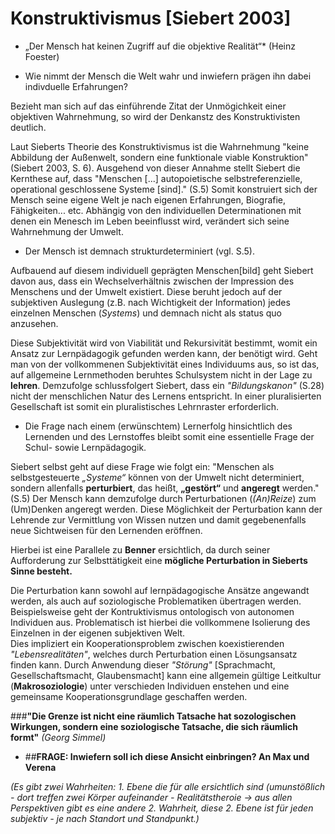 # Konstruktivismus [Siebert 2003]
* „Der Mensch hat keinen Zugriff auf
die objektive Realität“* (Heinz Foester)

- Wie nimmt der Mensch die Welt wahr und inwiefern prägen ihn dabei indivduelle Erfahrungen?

Bezieht man sich auf das einführende Zitat der Unmögichkeit einer objektiven Wahrnehmung, so wird der Denkanstz des Konstruktivisten deutlich.

Laut Sieberts Theorie des Konstruktivismus ist die Wahrnehmung "keine Abbildung der Außenwelt, sondern eine funktionale viable Konstruktion" (Siebert 2003, S. 6).
Ausgehend von dieser Annahme stellt Siebert die Kernthese auf, dass "Menschen [...] autopoietische
selbstreferenzielle, operational geschlossene Systeme [sind]." (S.5)
Somit konstruiert sich der Mensch seine eigene Welt je nach eigenen Erfahrungen, Biografie, Fähigkeiten... etc.
Abhängig von den individuellen Determinationen mit denen ein Menesch im Leben beeinflusst wird, verändert sich seine Wahrnehmung der Umwelt.
- Der Mensch ist demnach strukturdeterminiert (vgl. S.5).


Aufbauend auf diesem individuell geprägten Menschen[bild] geht Siebert davon aus, dass ein Wechselverhältnis zwischen der Impression des Menschens und der Umwelt existiert.
Diese beruht jedoch auf der subjektiven Auslegung (z.B. nach Wichtigkeit der Information) jedes einzelnen Menschen (*Systems*) und demnach nicht als status quo anzusehen.

Diese Subjektivität wird von Viabilität und Rekursivität bestimmt, womit ein Ansatz zur Lernpädagogik gefunden werden kann, der benötigt wird.
Geht man von der vollkommenen Subjektivität eines Individuums aus, so ist das, auf allgemeine Lernmethoden beruhtes Schulsystem nicht in der Lage zu **lehren**.
Demzufolge schlussfolgert Siebert, dass ein *"Bildungskanon"* (S.28) nicht der menschlichen Natur des Lernens entspricht.
In einer pluralisierten Gesellschaft ist somit ein pluralistisches Lehrnraster erforderlich.
- Die Frage nach einem (erwünschtem) Lernerfolg hinsichtlich des Lernenden und des Lernstoffes bleibt somit eine essentielle Frage der Schul- sowie Lernpädagogik.

Siebert selbst geht auf diese Frage wie folgt ein:
"Menschen als selbstgesteuerte *„Systeme“* können von der Umwelt nicht determiniert, sondern allenfalls **perturbiert**, das heißt, **„gestört“** und **angeregt** werden." (S.5)
Der Mensch kann demzufolge durch Perturbationen (*(An)Reize*) zum (Um)Denken angeregt werden.
Diese Möglichkeit der Perturbation kann der Lehrende zur Vermittlung von Wissen nutzen und damit gegebenenfalls neue Sichtweisen für den Lernenden eröffnen.

Hierbei ist eine Parallele zu **Benner** ersichtlich, da  durch seiner Aufforderung zur Selbsttätigkeit eine **mögliche Perturbation in Sieberts Sinne besteht.**

Die Perturbation kann sowohl auf lernpädagogische Ansätze angewandt werden, als auch auf soziologische Problematiken übertragen werden.
Beispielsweise geht der Kontruktivismus ontologisch von autonomen Individuen aus.
Problematisch ist hierbei die vollkommene Isolierung des Einzelnen in der eigenen subjektiven Welt.  
Dies impliziert ein Kooperationsproblem zwischen koexistierenden *"Lebensrealitäten"*, welches durch Perturbation einen Lösungsansatz finden kann.
Durch Anwendung dieser *"Störung"* [Sprachmacht, Gesellschaftsmacht, Glaubensmacht] kann eine allgemein gültige Leitkultur (**Makrosoziologie**) unter verschieden Individuen enstehen und eine gemeinsame Kooperationsgrundlage geschaffen werden.


###**"Die Grenze ist nicht eine räumlich Tatsache hat sozologischen Wirkungen, sondern eine soziologische Tatsache, die sich räumlich formt"**
*(Georg Simmel)*





- ##**FRAGE: Inwiefern soll ich diese Ansicht einbringen? An Max und Verena**

*(Es gibt zwei Wahrheiten: 1. Ebene die für alle ersichtlich sind (umunstößlich - dort treffen zwei Körper aufeinander - Realitätstheroie -> aus allen Perspektiven gibt es eine andere 2. Wahrheit, diese 2. Ebene ist für jeden subjektiv - je nach Standort und Standpunkt.)*
